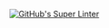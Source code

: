 [![GitHub's Super Linter](https://github.com/ICS20-Programming-SamuelC/Assign-01-HTML-CSS-JS/workflows/GitHub's%20Super%20Linter/badge.svg)](https://github.com/ICS20-Programming-SamuelC/Assign-01-HTML-CSS-JS/actions)